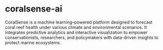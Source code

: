 # coralsense-ai
CoralSense is a machine learning–powered platform designed to forecast coral reef health under various climate and environmental scenarios. It integrates predictive analytics and interactive visualization to empower conservationists, researchers, and policymakers with data-driven insights to protect marine ecosystems.
